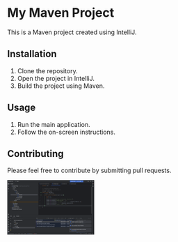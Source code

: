 # My Maven Project

This is a Maven project created using IntelliJ.

## Installation

1. Clone the repository.
2. Open the project in IntelliJ.
3. Build the project using Maven.

## Usage

1. Run the main application.
2. Follow the on-screen instructions.

## Contributing

Please feel free to contribute by submitting pull requests.

<img src="src/main/java/COMP3111Lab1.png" title="COMP 3111 Lab 1 Screenshot" width="200"/>
